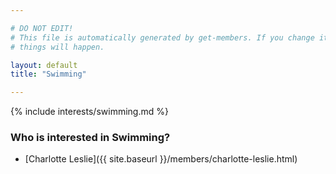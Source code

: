 ```yaml
---

# DO NOT EDIT!
# This file is automatically generated by get-members. If you change it, bad
# things will happen.

layout: default
title: "Swimming"

---
```


{% include interests/swimming.md %}

### Who is interested in Swimming?


* [Charlotte Leslie]({{ site.baseurl }}/members/charlotte-leslie.html)
